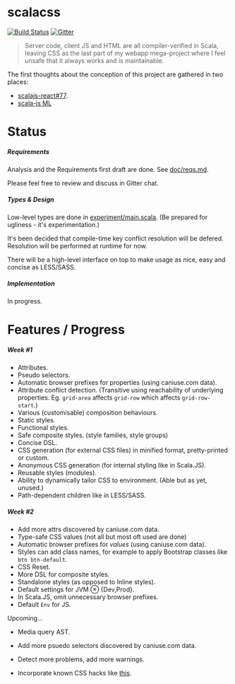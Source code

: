 # scalacss

[![Build Status](https://travis-ci.org/japgolly/scalacss.svg?branch=master)](https://travis-ci.org/japgolly/scalacss)
[![Gitter](https://badges.gitter.im/Join%20Chat.svg)](https://gitter.im/japgolly/scalacss?utm_source=badge&utm_medium=badge&utm_campaign=pr-badge&utm_content=badge)

> Server code, client JS and HTML are all compiler-verified in Scala, leaving CSS as the last part of my webapp mega-project where I feel unsafe that it always works and is maintainable.

The first thoughts about the conception of this project are gathered in two places:
* [scalajs-react#77](https://github.com/japgolly/scalajs-react/issues/77).
* [scala-js ML](https://groups.google.com/forum/#!folder/Scala/scala-js/IzCn1xfoFWs)


# Status

##### Requirements

Analysis and the Requirements first draft are done.
See [doc/reqs.md](https://github.com/japgolly/scalacss/blob/master/doc/reqs.md).

Please feel free to review and discuss in Gitter chat.

##### Types & Design

Low-level types are done in [experiment/main.scala](https://github.com/japgolly/scalacss/blob/master/experiment/main.scala).
(Be prepared for ugliness - it's experimentation.)

It's been decided that compile-time key conflict resolution will be defered. Resolution will be performed at runtime for now.

There will be a high-level interface on top to make usage as nice, easy and concise as LESS/SASS.

##### Implementation

In progress.

# Features / Progress

##### Week #1

* Attributes.
* Pseudo selectors.
* Automatic browser prefixes for properties (using caniuse.com data).
* Attribute conflict detection. (Transitive using reachability of underlying properties. Eg. `grid-area` affects `grid-row` which affects `grid-row-start`.)
* Various (customisable) composition behaviours.
* Static styles.
* Functional styles.
* Safe composite styles. (style families, style groups)
* Concise DSL.
* CSS generation (for external CSS files) in minified format, pretty-printed or custom.
* Anonymous CSS generation (for internal styling like in Scala.JS).
* Reusable styles (modules).
* Ability to dynamically tailor CSS to environment. (Able but as yet, unused.)
* Path-dependent children like in LESS/SASS.

##### Week #2

* Add more attrs discovered by caniuse.com data.
* Type-safe CSS values (not all but most oft used are done)
* Automatic browser prefixes for _values_ (using caniuse.com data).
* Styles can add class names, for example to apply Bootstrap classes like `btn btn-default`.
* CSS Reset.
* More DSL for composite styles.
* Standalone styles (as opposed to Inline styles).
* Default settings for JVM ⊗ {Dev,Prod}.
* In Scala.JS, omit unnecessary browser prefixes.
* Default `Env` for JS.

Upcoming...

* Media query AST.

* Add more psuedo selectors discovered by caniuse.com data.
* Detect more problems, add more warnings.
* Incorporate known CSS hacks like [this](https://github.com/postcss/autoprefixer-core/blob/master/lib/hacks/border-radius.coffee).

